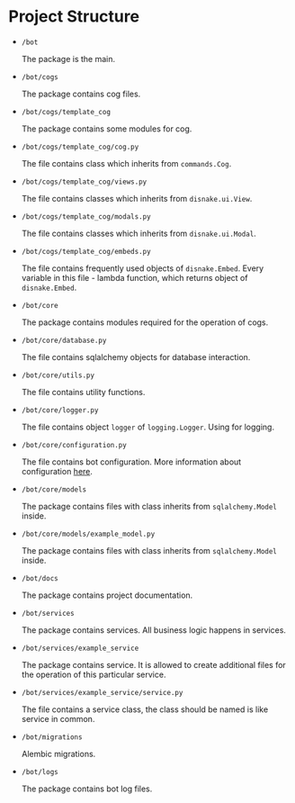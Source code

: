 # Project Structure

- `/bot`

  The package is the main.

- `/bot/cogs`

  The package contains cog files.

- `/bot/cogs/template_cog`

  The package contains some modules for cog.

- `/bot/cogs/template_cog/cog.py`

  The file contains class which inherits from `commands.Cog`.

- `/bot/cogs/template_cog/views.py`

  The file contains classes which inherits from `disnake.ui.View`.

- `/bot/cogs/template_cog/modals.py`

  The file contains classes which inherits from `disnake.ui.Modal`.

- `/bot/cogs/template_cog/embeds.py`

  The file contains frequently used objects of `disnake.Embed`. Every variable in this file - lambda function, which returns object of `disnake.Embed`.

- `/bot/core`

  The package contains modules required for the operation of cogs.

- `/bot/core/database.py`

  The file contains sqlalchemy objects for database interaction.

- `/bot/core/utils.py`

  The file contains utility functions.

- `/bot/core/logger.py`

  The file contains object `logger` of `logging.Logger`. Using for logging.

- `/bot/core/configuration.py`

  The file contains bot configuration. More information about configuration [here](./project_configuration.md).

- `/bot/core/models`

  The package contains files with class inherits from `sqlalchemy.Model` inside.

- `/bot/core/models/example_model.py`

  The package contains files with class inherits from `sqlalchemy.Model` inside.

- `/bot/docs`

  The package contains project documentation.

- `/bot/services`

  The package contains services. All business logic happens in services.

- `/bot/services/example_service`

  The package contains service. It is allowed to create additional files for the operation of this particular service.

- `/bot/services/example_service/service.py`

  The file contains a service class, the class should be named is like service in common.

- `/bot/migrations`

  Alembic migrations.

- `/bot/logs`

  The package contains bot log files.